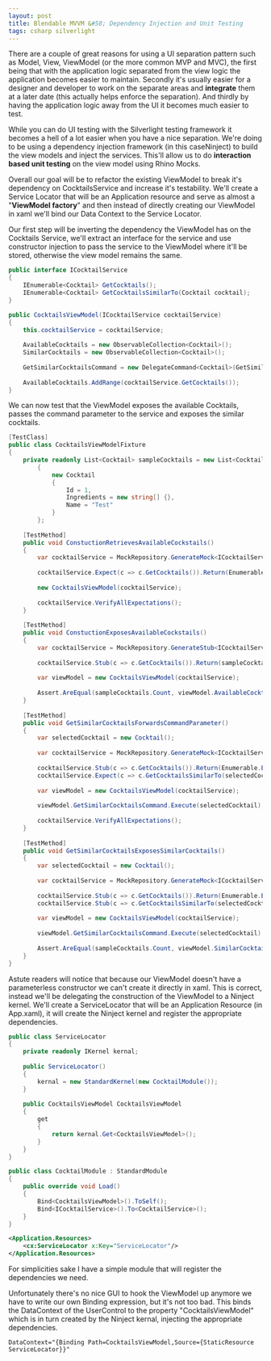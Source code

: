 ```yaml
---
layout: post
title: Blendable MVVM &#58; Dependency Injection and Unit Testing
tags: csharp silverlight
---
```


There are a couple of great reasons for using a UI separation pattern such as Model, View, ViewModel (or the more common MVP and MVC), the first being that with the application logic separated from the view logic the application becomes easier to maintain. Secondly it's usually easier for a designer and developer to work on the separate areas and **integrate** them at a later date (this actually helps enforce the separation). And thirdly by having the application logic away from the UI it becomes much easier to test.

While you can do UI testing with the Silverlight testing framework it becomes a hell of a lot easier when you have a nice separation. We're doing to be using a dependency injection framework (in this caseNinject) to build the view models and inject the services. This'll allow us to do  **interaction based unit testing** on the view model using Rhino Mocks.

Overall our goal will be to refactor the existing ViewModel to break it's dependency on CocktailsService and increase it's testability. We'll create a Service Locator that will be an Application resource and serve as almost a "**ViewModel factory**" and then instead of directly creating our ViewModel in xaml we'll bind our Data Context to the Service Locator.

Our first step will be inverting the dependency the ViewModel has on the Cocktails Service, we'll extract an interface for the service and use constructor injection to pass the service to the ViewModel where it'll be stored, otherwise the view model remains the same.

``` csharp
public interface ICocktailService
{
    IEnumerable<Cocktail> GetCocktails();
    IEnumerable<Cocktail> GetCocktailsSimilarTo(Cocktail cocktail);
}

public CocktailsViewModel(ICocktailService cocktailService)
{
    this.cocktailService = cocktailService;
 
    AvailableCocktails = new ObservableCollection<Cocktail>();
    SimilarCocktails = new ObservableCollection<Cocktail>();
 
    GetSimilarCocktailsCommand = new DelegateCommand<Cocktail>(GetSimilarCocktails);
 
    AvailableCocktails.AddRange(cocktailService.GetCocktails());
}
```
We can now test that the ViewModel exposes the available Cocktails, passes the command parameter to the service and exposes the similar cocktails.

``` csharp
[TestClass]
public class CocktailsViewModelFixture
{
    private readonly List<Cocktail> sampleCocktails = new List<Cocktail>
        {
            new Cocktail
            {
                Id = 1,
                Ingredients = new string[] {},
                Name = "Test"
            }
        };
 
    [TestMethod]
    public void ConstuctionRetrievesAvailableCockstails()
    {
        var cocktailService = MockRepository.GenerateMock<ICocktailService>();
 
        cocktailService.Expect(c => c.GetCocktails()).Return(Enumerable.Empty<Cocktail>());
 
        new CocktailsViewModel(cocktailService);
 
        cocktailService.VerifyAllExpectations();
    }
 
    [TestMethod]
    public void ConstuctionExposesAvailableCockstails()
    {
        var cocktailService = MockRepository.GenerateStub<ICocktailService>();
 
        cocktailService.Stub(c => c.GetCocktails()).Return(sampleCocktails);
 
        var viewModel = new CocktailsViewModel(cocktailService);
 
        Assert.AreEqual(sampleCocktails.Count, viewModel.AvailableCocktails.Count);
    }
 
    [TestMethod]
    public void GetSimilarCocktailsForwardsCommandParameter()
    {
        var selectedCocktail = new Cocktail();
 
        var cocktailService = MockRepository.GenerateMock<ICocktailService>();
 
        cocktailService.Stub(c => c.GetCocktails()).Return(Enumerable.Empty<Cocktail>());
        cocktailService.Expect(c => c.GetCocktailsSimilarTo(selectedCocktail)).Return(Enumerable.Empty<Cocktail>());
 
        var viewModel = new CocktailsViewModel(cocktailService);
 
        viewModel.GetSimilarCocktailsCommand.Execute(selectedCocktail);
 
        cocktailService.VerifyAllExpectations();
    }
 
    [TestMethod]
    public void GetSimilarCocktailsExposesSimilarCocktails()
    {
        var selectedCocktail = new Cocktail();
 
        var cocktailService = MockRepository.GenerateMock<ICocktailService>();
 
        cocktailService.Stub(c => c.GetCocktails()).Return(Enumerable.Empty<Cocktail>());
        cocktailService.Stub(c => c.GetCocktailsSimilarTo(selectedCocktail)).Return(sampleCocktails);
 
        var viewModel = new CocktailsViewModel(cocktailService);
 
        viewModel.GetSimilarCocktailsCommand.Execute(selectedCocktail);
 
        Assert.AreEqual(sampleCocktails.Count, viewModel.SimilarCocktails.Count);
    }
}
```

Astute readers will notice that because our ViewModel doesn't have a parameterless constructor we can't create it directly in xaml. This is correct, instead we'll be delegating the construction of the ViewModel to a Ninject kernel. We'll create a ServiceLocator that will be an Application Resource (in App.xaml), it will create the Ninject kernel and register the appropriate dependencies.

``` csharp
public class ServiceLocator
{
    private readonly IKernel kernal;
 
    public ServiceLocator()
    {
        kernal = new StandardKernel(new CocktailModule());
    }
 
    public CocktailsViewModel CocktailsViewModel
    {
        get
        {
            return kernal.Get<CocktailsViewModel>();
        }
    }
}

public class CocktailModule : StandardModule
{
    public override void Load()
    {
        Bind<CocktailsViewModel>().ToSelf();
        Bind<ICocktailService>().To<CocktailService>();
    }
}
```

``` xml
<Application.Resources>
    <cx:ServiceLocator x:Key="ServiceLocator"/>
</Application.Resources>
```

For simplicities sake I have a simple module that will register the dependencies we need.

Unfortunately there's no nice GUI to hook the ViewModel up anymore we have to write our own Binding expression, but it's not too bad. This binds the DataContext of the UserControl to the property "CocktailsViewModel" which is in turn created by the Ninject kernal, injecting the appropriate dependencies.

```
DataContext="{Binding Path=CocktailsViewModel,Source={StaticResource ServiceLocator}}"
```

